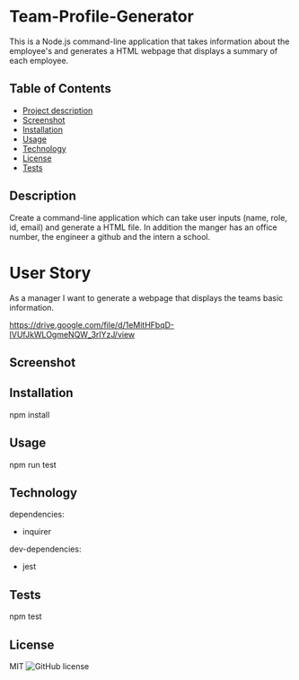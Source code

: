 # Team-Profile-Generator

This is a Node.js command-line application that takes information about the employee's and generates a HTML webpage that displays a summary of each employee.


## Table of Contents
- [Project description](#Description)
- [Screenshot](#Screenshot)
- [Installation](#Installation)
- [Usage](#Usage)
- [Technology](#Technology)
- [License](#License)
- [Tests](#Tests)


## Description
Create a command-line application which can take user inputs (name, role, id, email) and generate a HTML file. In addition the manger has an office number, the engineer a github and the intern a school.
# User Story
As a manager I want to generate a webpage that displays the teams basic information.

https://drive.google.com/file/d/1eMitHFbqD-IVUfJkWLOgmeNQW_3rlYzJ/view

## Screenshot


## Installation
npm install


## Usage
npm run test


## Technology
dependencies: 
- inquirer


dev-dependencies: 
- jest


## Tests
npm test


## License
MIT
![GitHub license](https://img.shields.io/badge/license-MIT-blue.svg)
